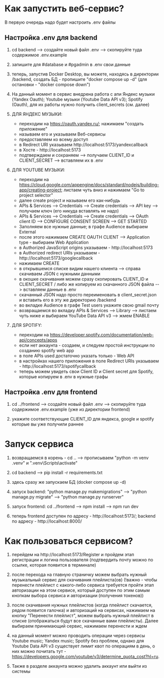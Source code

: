 # Как запустить веб-сервис?
В первую очередь надо будет настроить .env файлы

## Настройка .env для backend

1. cd backend --> создайте новый файл .env --> скопируйте туда содержимое .env.example

2. запишите для #database и #pgadmin в .env свои данные

3. теперь, запустив Docker Desktop, вы можете, находясь в директории /backend, создать БД - пропишите "docker compose up -d"     (для остановки - "docker compose down")

4. На данный момент в сервис внедрена работа с апи Яндекс музыки (Yandex Oauth); Youtube музыки (Youtube Data API v3); Spotify (Oauth), для их работы нужно получить client_secrets (см. далее)

5. ДЛЯ ЯНДЕКС МУЗЫКИ:
    - переходим на https://oauth.yandex.ru/; нажимаем "создать приложение"
    - называем его и указываем Веб-сервисы
    - предоставляем ко всему доступ
    - в Redirect URI указываем http://localhost:5173/yandexcallback
    - в Хосте - http://localhost:5173
    - подтверждаем и сохраняем --> получаем CLIENT_ID и CLIENT_SECRET --> вставляем их в .env

6. ДЛЯ YOUTUBE МУЗЫКИ:
    - переходим на https://cloud.google.com/appengine/docs/standard/nodejs/building-app/creating-project; листаем чуть вниз и нажимаем "Go to project selector"
    - далее create project и называем его как-нибудь
    - APIs & Services --> Credentials --> Create credentials --> API key --> получаем ключ (его никуда вставлять не надо)
    - APIs & Services --> Credentials --> Create credentials --> OAuth client ID --> CONFIGURE CONSENT SCREEN --> GET STARTED
    - Заполняем все нужные данные; в графе Audience выбираем External
    - после этого нажимаем CREATE OAUTH CLIENT --> Application type - выбираем Web Application
    - в Authorized JavaScript origins указываем - http://localhost:5173
    - в Authorized redirect URIs указываем - http://localhost:5173/googlecallback
    - нажимаем CREATE 
    - в открывшемся списке видим нашего клиента --> справа скачиваем JSON с нужными данными
    - в окошке скачивания можем сразу скопировать CLIENT_ID и CLIENT_SECRET / либо же копируем из скачанного JSON файла --> вставляем данные в .env
    - скачанный JSON надо просто переименовать в client_secret.json и вставить его в эту же директорию /backend 
    - во вкладке Audience в графе Test users укажите свою gmail почту
    - возвращаемся во вкладку APIs & Services --> Library --> листаем чуть ниже и выбираем YouTube Data API v3 --> жмем ENABLE

7. ДЛЯ SPOTIFY:
    - переходим на https://developer.spotify.com/documentation/web-api/concepts/apps
    - если нет аккаунта - создаем, и следуем простой инструкции по созданию spotify web app
    - в поле APIs used достаточно указать только - Web API
    - в настройках нашего приложения в поле Redirect URIs указываем - http://localhost:5173/spotifycallback
    - теперь можем увидеть свои Client ID и Client secret для Spotify, которые копируем в .env в нужные графы


## Настройка .env для frontend

1. cd ../frontend --> создайте новый файл .env --> скопируйте туда содержимое .env.example (уже из директории frontend)

2. укажите соответствующие CLIENT_ID для яндекса, google и spotify которые вы уже получили раннее


# Запуск сервиса

1. возвращаемся в корень - cd .. --> прописываем "python -m venv .venv" и ".venv\Scripts\activate"

2. cd backend --> pip install -r requirements.txt

3. здесь сразу же запускаем БД (docker compose up -d)

4. запуск backend: "python manage.py makemigrations" --> "python manage.py migrate" --> "python manage.py runserver"

5. запуск frontend: cd ../frontend --> npm install --> npm run dev

6. теперь frontend доступен по адресу - http://localhost:5173/; backend по адресу - http://localhost:8000/


# Как пользоваться сервисом?

1. перейдем на http://localhost:5173/Register и пройдем этап регистрации и логина пользователя (подтвердить почту можно по ссылке, которая появится в терминале)

2. после перехода на главную страничку можем выбрать нужный музыкальный сервис для скачивания плейлиста(ов) (!важно - чтобы перенести плейлист с какого-либо сервиса требуется пройти этап авторизации на этом сервисе, который доступен по этим самым кнопкам выбора сервиса и авторизации (получения токенов))

3. после скачивания нужных плейлистов (когда плейлист скачается, рядом появится галочка) и авторизаций на сервисах, нажимаем на кнопку "Перенести плейлист", можем выбрать нужный плейлист в списке (отображаться будут все скачанные вами плейлисты). Далее выбираем принимающий сервис, нажимаем перенести и ждем

4. на данный момент можно проводить операции через сервисы Youtube music; Yandex music; Spotify без проблем, однако для Youtube Data API v3 существует лимит квот по операциям в день, о них можно почитать тут - https://developers.google.com/youtube/v3/determine_quota_cost?hl=ru.

5. Также в разделе аккаунта можно удалить аккаунт или выйти из системы
